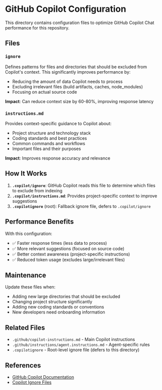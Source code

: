 # GitHub Copilot Configuration

This directory contains configuration files to optimize GitHub Copilot Chat performance for this repository.

## Files

### `ignore`
Defines patterns for files and directories that should be excluded from Copilot's context. This significantly improves performance by:
- Reducing the amount of data Copilot needs to process
- Excluding irrelevant files (build artifacts, caches, node_modules)
- Focusing on actual source code

**Impact**: Can reduce context size by 60-80%, improving response latency

### `instructions.md`
Provides context-specific guidance to Copilot about:
- Project structure and technology stack
- Coding standards and best practices
- Common commands and workflows
- Important files and their purposes

**Impact**: Improves response accuracy and relevance

## How It Works

1. **`.copilot/ignore`**: GitHub Copilot reads this file to determine which files to exclude from indexing
2. **`.copilot/instructions.md`**: Provides project-specific context to improve suggestions
3. **`.copilotignore`** (root): Fallback ignore file, defers to `.copilot/ignore`

## Performance Benefits

With this configuration:
- ✅ Faster response times (less data to process)
- ✅ More relevant suggestions (focused on source code)
- ✅ Better context awareness (project-specific instructions)
- ✅ Reduced token usage (excludes large/irrelevant files)

## Maintenance

Update these files when:
- Adding new large directories that should be excluded
- Changing project structure significantly
- Adding new coding standards or conventions
- New developers need onboarding information

## Related Files

- `.github/copilot-instructions.md` - Main Copilot instructions
- `.github/instructions/agent.instructions.md` - Agent-specific rules
- `.copilotignore` - Root-level ignore file (defers to this directory)

## References

- [GitHub Copilot Documentation](https://docs.github.com/en/copilot)
- [Copilot Ignore Files](https://docs.github.com/en/copilot/configuring-github-copilot/configuring-github-copilot-in-your-environment)
